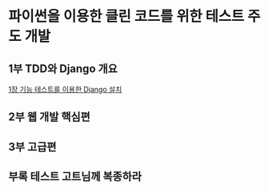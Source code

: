 # 파이썬을 이용한 클린 코드를 위한 테스트 주도 개발

## 1부 TDD와 Django 개요

[1장 기능 테스트를 이용한 Django 설치](./ch01_Getting_Django_Set_Up_Using_a_Functional_Test/README.md)

## 2부 웹 개발 핵심편

## 3부 고급편

## 부록 테스트 고트님께 복종하라
